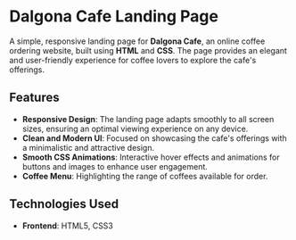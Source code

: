 # Dalgona Cafe Landing Page

A simple, responsive landing page for **Dalgona Cafe**, an online coffee ordering website, built using **HTML** and **CSS**. The page provides an elegant and user-friendly experience for coffee lovers to explore the cafe's offerings.

## Features
- **Responsive Design**: The landing page adapts smoothly to all screen sizes, ensuring an optimal viewing experience on any device.
- **Clean and Modern UI**: Focused on showcasing the cafe's offerings with a minimalistic and attractive design.
- **Smooth CSS Animations**: Interactive hover effects and animations for buttons and images to enhance user engagement.
- **Coffee Menu**: Highlighting the range of coffees available for order.

## Technologies Used
- **Frontend**: HTML5, CSS3
